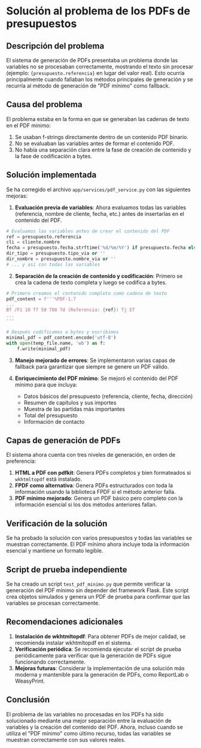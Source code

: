 # Solución al problema de los PDFs de presupuestos

## Descripción del problema

El sistema de generación de PDFs presentaba un problema donde las variables no se procesaban correctamente, mostrando el texto sin procesar (ejemplo: `{presupuesto.referencia}` en lugar del valor real). Esto ocurría principalmente cuando fallaban los métodos principales de generación y se recurría al método de generación de "PDF mínimo" como fallback.

## Causa del problema

El problema estaba en la forma en que se generaban las cadenas de texto en el PDF mínimo:

1. Se usaban f-strings directamente dentro de un contenido PDF binario.
2. No se evaluaban las variables antes de formar el contenido PDF.
3. No había una separación clara entre la fase de creación de contenido y la fase de codificación a bytes.

## Solución implementada

Se ha corregido el archivo `app/services/pdf_service.py` con las siguientes mejoras:

1. **Evaluación previa de variables**: Ahora evaluamos todas las variables (referencia, nombre de cliente, fecha, etc.) antes de insertarlas en el contenido del PDF.

```python
# Evaluamos las variables antes de crear el contenido del PDF
ref = presupuesto.referencia
cli = cliente.nombre
fecha = presupuesto.fecha.strftime('%d/%m/%Y') if presupuesto.fecha else '-'
dir_tipo = presupuesto.tipo_via or ''
dir_nombre = presupuesto.nombre_via or ''
# ... y así con todas las variables
```

2. **Separación de la creación de contenido y codificación**: Primero se crea la cadena de texto completa y luego se codifica a bytes.

```python
# Primero creamos el contenido completo como cadena de texto
pdf_content = f'''%PDF-1.7
...
BT /F1 10 Tf 50 700 Td (Referencia: {ref}) Tj ET
...
'''

# Después codificamos a bytes y escribimos
minimal_pdf = pdf_content.encode('utf-8')
with open(temp_file.name, 'wb') as f:
    f.write(minimal_pdf)
```

3. **Manejo mejorado de errores**: Se implementaron varias capas de fallback para garantizar que siempre se genere un PDF válido.

4. **Enriquecimiento del PDF mínimo**: Se mejoró el contenido del PDF mínimo para que incluya:
   - Datos básicos del presupuesto (referencia, cliente, fecha, dirección)
   - Resumen de capítulos y sus importes
   - Muestra de las partidas más importantes
   - Total del presupuesto
   - Información de contacto

## Capas de generación de PDFs

El sistema ahora cuenta con tres niveles de generación, en orden de preferencia:

1. **HTML a PDF con pdfkit**: Genera PDFs completos y bien formateados si `wkhtmltopdf` está instalado.
2. **FPDF como alternativa**: Genera PDFs estructurados con toda la información usando la biblioteca FPDF si el método anterior falla.
3. **PDF mínimo mejorado**: Genera un PDF básico pero completo con la información esencial si los dos métodos anteriores fallan.

## Verificación de la solución

Se ha probado la solución con varios presupuestos y todas las variables se muestran correctamente. El PDF mínimo ahora incluye toda la información esencial y mantiene un formato legible.

## Script de prueba independiente

Se ha creado un script `test_pdf_minimo.py` que permite verificar la generación del PDF mínimo sin depender del framework Flask. Este script crea objetos simulados y genera un PDF de prueba para confirmar que las variables se procesan correctamente.

## Recomendaciones adicionales

1. **Instalación de wkhtmltopdf**: Para obtener PDFs de mejor calidad, se recomienda instalar wkhtmltopdf en el sistema.
2. **Verificación periódica**: Se recomienda ejecutar el script de prueba periódicamente para verificar que la generación de PDFs sigue funcionando correctamente.
3. **Mejoras futuras**: Considerar la implementación de una solución más moderna y mantenible para la generación de PDFs, como ReportLab o WeasyPrint.

## Conclusión

El problema de las variables no procesadas en los PDFs ha sido solucionado mediante una mejor separación entre la evaluación de variables y la creación del contenido del PDF. Ahora, incluso cuando se utiliza el "PDF mínimo" como último recurso, todas las variables se muestran correctamente con sus valores reales.
